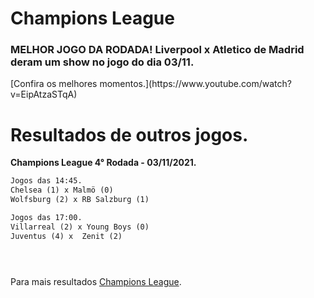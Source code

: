 <h1> Champions League </h1>

<h3> <strong> MELHOR JOGO DA RODADA! </strong> Liverpool x Atletico de Madrid deram um show no jogo do dia 03/11. </h3> [Confira os melhores momentos.](https://www.youtube.com/watch?v=EipAtzaSTqA)

<h1> Resultados de outros jogos. </h1>

<strong> Champions League 4° Rodada - 03/11/2021. </strong>

```markdown
Jogos das 14:45. 
Chelsea (1) x Malmö (0) 
Wolfsburg (2) x RB Salzburg (1)

Jogos das 17:00.
Villarreal (2) x Young Boys (0) 
Juventus (4) x 	Zenit (2) 





```

Para mais resultados [Champions League](https://ge.globo.com/futebol/futebol-internacional/liga-dos-campeoes/).

